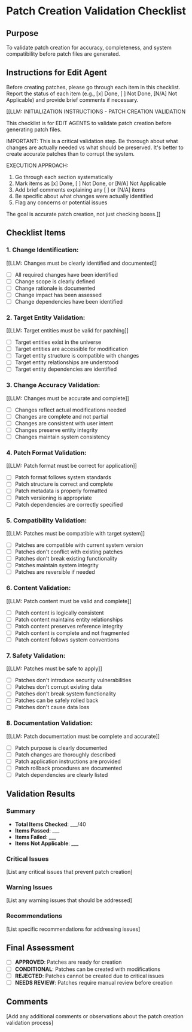 

# Patch Creation Validation Checklist

## Purpose

To validate patch creation for accuracy, completeness, and system compatibility before patch files are generated.

## Instructions for Edit Agent

Before creating patches, please go through each item in this checklist. Report the status of each item (e.g., [x] Done, [ ] Not Done, [N/A] Not Applicable) and provide brief comments if necessary.

[[LLM: INITIALIZATION INSTRUCTIONS - PATCH CREATION VALIDATION

This checklist is for EDIT AGENTS to validate patch creation before generating patch files.

IMPORTANT: This is a critical validation step. Be thorough about what changes are actually needed vs what should be preserved. It's better to create accurate patches than to corrupt the system.

EXECUTION APPROACH:

1. Go through each section systematically
2. Mark items as [x] Done, [ ] Not Done, or [N/A] Not Applicable
3. Add brief comments explaining any [ ] or [N/A] items
4. Be specific about what changes were actually identified
5. Flag any concerns or potential issues

The goal is accurate patch creation, not just checking boxes.]]

## Checklist Items

### 1. **Change Identification:**

   [[LLM: Changes must be clearly identified and documented]]
   - [ ] All required changes have been identified
   - [ ] Change scope is clearly defined
   - [ ] Change rationale is documented
   - [ ] Change impact has been assessed
   - [ ] Change dependencies have been identified

### 2. **Target Entity Validation:**

   [[LLM: Target entities must be valid for patching]]
   - [ ] Target entities exist in the universe
   - [ ] Target entities are accessible for modification
   - [ ] Target entity structure is compatible with changes
   - [ ] Target entity relationships are understood
   - [ ] Target entity dependencies are identified

### 3. **Change Accuracy Validation:**

   [[LLM: Changes must be accurate and complete]]
   - [ ] Changes reflect actual modifications needed
   - [ ] Changes are complete and not partial
   - [ ] Changes are consistent with user intent
   - [ ] Changes preserve entity integrity
   - [ ] Changes maintain system consistency

### 4. **Patch Format Validation:**

   [[LLM: Patch format must be correct for application]]
   - [ ] Patch format follows system standards
   - [ ] Patch structure is correct and complete
   - [ ] Patch metadata is properly formatted
   - [ ] Patch versioning is appropriate
   - [ ] Patch dependencies are correctly specified

### 5. **Compatibility Validation:**

   [[LLM: Patches must be compatible with target system]]
   - [ ] Patches are compatible with current system version
   - [ ] Patches don't conflict with existing patches
   - [ ] Patches don't break existing functionality
   - [ ] Patches maintain system integrity
   - [ ] Patches are reversible if needed

### 6. **Content Validation:**

   [[LLM: Patch content must be valid and complete]]
   - [ ] Patch content is logically consistent
   - [ ] Patch content maintains entity relationships
   - [ ] Patch content preserves reference integrity
   - [ ] Patch content is complete and not fragmented
   - [ ] Patch content follows system conventions

### 7. **Safety Validation:**

   [[LLM: Patches must be safe to apply]]
   - [ ] Patches don't introduce security vulnerabilities
   - [ ] Patches don't corrupt existing data
   - [ ] Patches don't break system functionality
   - [ ] Patches can be safely rolled back
   - [ ] Patches don't cause data loss

### 8. **Documentation Validation:**

   [[LLM: Patch documentation must be complete and accurate]]
   - [ ] Patch purpose is clearly documented
   - [ ] Patch changes are thoroughly described
   - [ ] Patch application instructions are provided
   - [ ] Patch rollback procedures are documented
   - [ ] Patch dependencies are clearly listed

## Validation Results

### Summary
- **Total Items Checked**: ___/40
- **Items Passed**: ___
- **Items Failed**: ___
- **Items Not Applicable**: ___

### Critical Issues
[List any critical issues that prevent patch creation]

### Warning Issues
[List any warning issues that should be addressed]

### Recommendations
[List specific recommendations for addressing issues]

## Final Assessment

- [ ] **APPROVED**: Patches are ready for creation
- [ ] **CONDITIONAL**: Patches can be created with modifications
- [ ] **REJECTED**: Patches cannot be created due to critical issues
- [ ] **NEEDS REVIEW**: Patches require manual review before creation

## Comments
[Add any additional comments or observations about the patch creation validation process]
